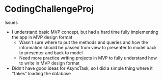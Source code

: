 # CodingChallengeProj

Issues
  - I understand basic MVP concept, but had a hard time fully implementing the app in MVP design format
    - Wasn't sure where to put the methods and queries and how the information should be passed from
      view to presenter to model back to presenter and back to model
    - Need more practice writing projects in MVP to fully understand how to write in MVP design format
  - Didn't have good ideas for AsyncTask, so I did a simple thing where it "fakes" loading the database

